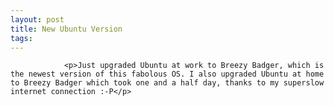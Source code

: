 ```yaml
---
layout: post
title: New Ubuntu Version
tags:
---
```



                <p>Just upgraded Ubuntu at work to Breezy Badger, which is the newest version of this fabolous OS. I also upgraded Ubuntu at home to Breezy Badger which took one and a half day, thanks to my superslow internet connection :-P</p>
